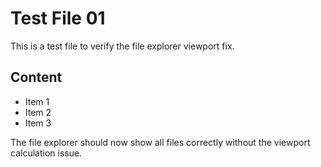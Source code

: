 # Test File 01

This is a test file to verify the file explorer viewport fix.

## Content

- Item 1
- Item 2
- Item 3

The file explorer should now show all files correctly without the viewport calculation issue.